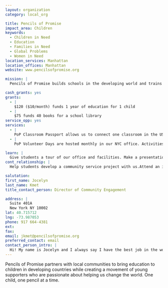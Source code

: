 ```yaml
---
layout: organization
category: local_org

title: Pencils of Promise
impact_area: Children
keywords: 
  - Children in Need
  - Education
  - Families in Need
  - Global Problems
  - Women in Need
location_services: Manhattan
location_offices: Manhattan
website: www.pencilsofpromise.org

mission: |
  Pencils of Promise builds schools in the developing world and trains young leaders to take action at home and abroad.

cash_grants: yes
grants: 
  - |
    $120 ($10/month) funds 1 year of education for 1 child
  - |
    $75 funds 40 books for a school library
service_opp: yes
services: 
  - |
    PoP Classroom Passport allows us to connect one classroom in the US with one classroom in one of our schools in Laos, Nicaragua or Guatemala to participate in a cultural exchange.
  - |
    PoP Volunteer Days are hosted monthly in our NYC office. Activities vary from writing thank you letters to our donors, to taking groups of volunteers to support other non-profits that serve the NYC population (ie. Room to Grow)

learn: |
  Give students a tour of our office and facilities. Make a presentation about our organization. Speak over the phone about our work
cont_relationship: |
  Help students develop a community service project with us.Attend an in-school Check Award Assembly if we receive a grant.Help students tell local newspapers and media about their grant and/or project with us.Educate the school by leading a workshop

salutation: 
first_name: Jocelyn
last_name: Kmet
title_contact_person: Director of Community Engagement

address: |
  Suite 401A  
  New York NY 10002
lat: 40.715712
lng: -73.987053
phone: 917 664-4381
ext: 
fax: 
email: jkmet@pencilsofpromise.org
preferred_contact: email
contact_person_intro: |
  Hi! My name is Jocelyn and I always say I have the best job in the world as Director of Community Engagement for PoP. This is because I get to work with lots of passionate young students who want to help us bring education to children all over the world. I really hope I get to work with you very soon!
---
```

Pencils of Promise partners with local communities to bring education to children in developing countries while creating a movement of young supporters who are passionate about helping us change the world. One child, one pencil at a time.